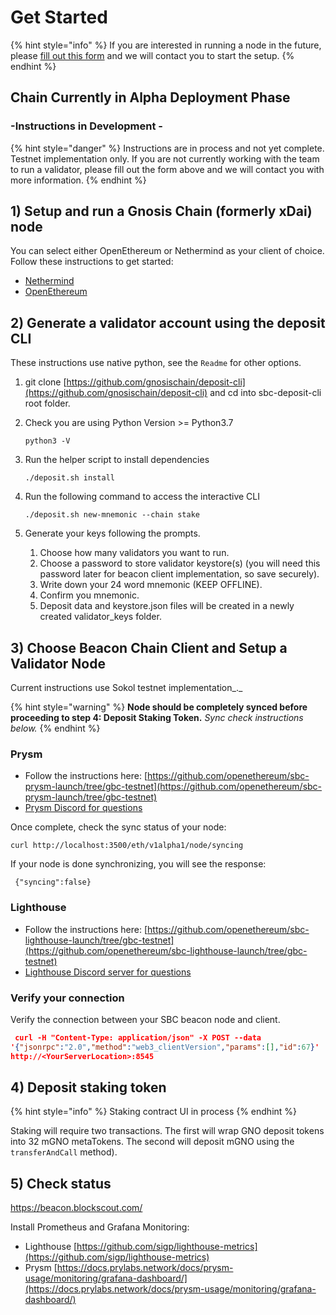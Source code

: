 # Get Started

{% hint style="info" %}
If you are interested in running a node in the future, please [fill out this form](https://airtable.com/shrrzJsRLa767gpcQ) and we will contact you to start the setup.
{% endhint %}

## Chain Currently in Alpha Deployment Phase

### -Instructions in Development -&#x20;

{% hint style="danger" %}
Instructions are in process and not yet complete. Testnet implementation only. If you are not currently working with the team to run a validator, please fill out the form above and we will contact you with more information.
{% endhint %}

## 1) Setup and run a Gnosis Chain (formerly xDai) node&#x20;

You can select either OpenEthereum or Nethermind as your client of choice. Follow these instructions to get started:

* [Nethermind](../clients/gnosis-chain-node-openethereum-and-nethermind/nethermind-node-setup.md)
* [OpenEthereum](../clients/gnosis-chain-node-openethereum-and-nethermind/openethereum-node-setup.md)

## 2) Generate a validator account using the deposit CLI

These instructions use native python, see the `Readme` for other options.

1. git clone  [https://github.com/gnosischain/deposit-cli](https://github.com/gnosischain/deposit-cli) and cd into sbc-deposit-cli root folder.&#x20;
2.  Check you are using Python Version >= Python3.7

    ```
    python3 -V
    ```
3.  Run the helper script to install dependencies

    ```
    ./deposit.sh install
    ```
4.  Run the following command to access the interactive CLI

    ```
    ./deposit.sh new-mnemonic --chain stake
    ```
5. Generate your keys following the prompts.
   1. Choose how many validators you want to run.
   2. Choose a password to store validator keystore(s) (you will need this password later for beacon client implementation, so save securely).
   3. Write down your 24 word mnemonic (KEEP OFFLINE).
   4. Confirm you mnemonic.
   5. Deposit data and keystore.json files will be created in a newly created validator\_keys folder.

## 3) Choose Beacon Chain Client and Setup a Validator Node

Current instructions use Sokol testnet implementation_._&#x20;

{% hint style="warning" %}
**Node should be completely synced before proceeding to step 4: Deposit Staking Token.** _Sync check instructions below._
{% endhint %}

### Prysm

* Follow the instructions here: [https://github.com/openethereum/sbc-prysm-launch/tree/gbc-testnet](https://github.com/openethereum/sbc-prysm-launch/tree/gbc-testnet)
* [Prysm Discord for questions](https://discord.gg/z9efH7e)

Once complete, check the sync status of your node:

```
curl http://localhost:3500/eth/v1alpha1/node/syncing
```

&#x20;If your node is done synchronizing, you will see the response:

```
 {"syncing":false}
```

### Lighthouse

* Follow the instructions here: [https://github.com/openethereum/sbc-lighthouse-launch/tree/gbc-testnet](https://github.com/openethereum/sbc-lighthouse-launch/tree/gbc-testnet)
* [Lighthouse Discord server for questions](https://discord.gg/uC7TuaH)

### **Verify your connection**

Verify the connection between your SBC beacon node and client.

```json
 curl -H "Content-Type: application/json" -X POST --data
'{"jsonrpc":"2.0","method":"web3_clientVersion","params":[],"id":67}' 
http://<YourServerLocation>:8545
```

## 4) Deposit staking token&#x20;

{% hint style="info" %}
Staking contract UI in process
{% endhint %}

Staking will require two transactions. The first will wrap GNO deposit tokens into 32 mGNO metaTokens. The second will deposit mGNO using the  `transferAndCall` method).

## 5) Check status

&#x20;[https://beacon.blockscout.com/ ](https://beacon.blockscout.com)

Install Prometheus and Grafana Monitoring:

* Lighthouse [https://github.com/sigp/lighthouse-metrics](https://github.com/sigp/lighthouse-metrics)
* Prysm [https://docs.prylabs.network/docs/prysm-usage/monitoring/grafana-dashboard/](https://docs.prylabs.network/docs/prysm-usage/monitoring/grafana-dashboard/)

